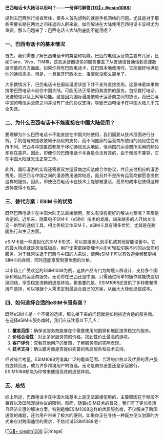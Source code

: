 **巴西电话卡大陆可以用吗？——一份详尽解答[[TG💪+ @esim1088](https://t.me/s/esim1088)]**

提到去巴西旅行或者居住，很多人首先想到的就是手机网络的问题。尤其是对于那些需要长期在两地之间往返的人群来说，如何解决在大陆使用巴西电话卡显得尤为重要。那么问题来了：巴西电话卡大陆到底能不能用呢？

### 一、巴西电话卡的基本情况

首先，我们需要了解巴西电话卡的类型和功能。巴西的电信运营商主要有几家，比如Claro、Vivo、TIM等，这些运营商提供的服务覆盖了从普通语音通话到高速数据流量的方方面面。如果你持有巴西电话卡，在巴西本地使用时，它能很好地满足你的通信需求。但是，一旦离开巴西本土，事情就没那么简单了。

大多数情况下，巴西电话卡在国际漫游状态下并不支持直接使用。这意味着如果你携带巴西电话卡前往中国大陆，可能无法正常使用其提供的服务，包括拨打电话、发送短信以及上网等功能。这是因为国际漫游依赖于运营商之间的协议，而巴西与中国的电信运营商之间并没有广泛的协议支持，导致巴西电话卡在中国大陆几乎完全失效。

### 二、为什么巴西电话卡不能直接在中国大陆使用？

要理解为什么巴西电话卡不能直接在中国大陆使用，我们需要从技术层面进行分析。手机信号的接收依赖于频段的支持，而不同国家的运营商所使用的频段往往有所不同。巴西与中国虽然都属于移动通信发达地区，但两国的运营商所采用的频段却存在差异。因此，即便你的巴西电话卡本身是合法有效的，由于频段不兼容，它在中国大陆就无法正常工作。

此外，国际漫游的实现还需要双方运营商之间达成合作协议，并且支付相应的漫游费用。而巴西与中国之间的漫游费用通常较高，而且并不是所有运营商都愿意提供这样的服务。因此，即使巴西电话卡在技术上能够被激活，高昂的成本也使得这种选择变得不现实。

### 三、替代方案：ESIM卡的优势

既然巴西电话卡在中国大陆无法直接使用，那么有没有更好的解决方案呢？答案是肯定的。近年来，随着电子SIM卡（eSIM）技术的发展，越来越多的人开始关注这一新型的通信工具。相比传统实体SIM卡，eSIM卡具有诸多优势，尤其是在跨国旅行和生活方面。

eSIM卡是一种虚拟化的SIM卡形式，可以直接嵌入到手机或其他智能设备中。它的最大特点就是灵活性极高，用户无需更换物理卡片即可轻松切换不同的运营商和服务。对于经常往返于巴西与中国的人来说，使用eSIM卡可以有效避免频繁更换SIM卡的麻烦，同时还能享受到更优惠的价格。

以市场上广受欢迎的ESIM1088为例，这款产品专门为跨境人群设计，支持多个国家和地区的运营商服务。无论你在巴西还是中国，只需通过简单的操作就能快速切换网络，享受稳定流畅的通信体验。更重要的是，ESIM1088还提供了多种套餐供用户选择，可以根据个人需求定制最适合自己的方案，从而大大降低通信成本。

### 四、如何选择合适的eSIM卡服务商？

既然eSIM卡是一个不错的选择，那么接下来的问题就是如何挑选合适的服务商。在选择eSIM卡服务商时，我们应该注意以下几点：

1. **覆盖范围**：确保该服务商能够在你需要使用的国家和地区提供稳定的服务。
2. **价格合理性**：对比多家服务商的价格，找到性价比最高的选项。
3. **客户评价**：查看其他用户的反馈，了解服务商的实际表现。
4. **技术支持**：确认服务商是否提供完善的售后服务和技术支持。

经过综合考量，ESIM1088凭借其广泛的覆盖范围、合理的价格以及优质的客户服务脱颖而出，成为许多跨境用户的首选。无论是商务出差还是家庭旅行，ESIM1088都能为你带来便捷高效的通信体验。

### 五、总结

综上所述，巴西电话卡在中国大陆基本上是无法直接使用的，主要原因在于频段不兼容以及国际漫游协议的限制。然而，随着eSIM技术的普及，我们有了更加灵活且经济实惠的解决方案。特别是像ESIM1088这样的优质服务商，不仅解决了跨国通信的难题，还为用户带来了极大的便利。如果你正在寻找一种既方便又划算的方式来应对跨国通信的需求，不妨试试ESIM1088吧！

[[TG💪+ @esim1088](https://t.me/s/esim1088) ![Image](https://i.postimg.cc/4NQfJmqS/Snipaste-2025-05-13-00-14-12.png)]